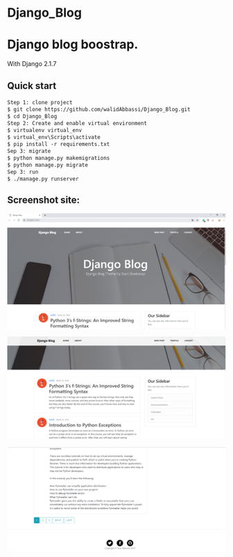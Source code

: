 # Django_Blog
Django blog boostrap.
===================
With Django 2.1.7

## Quick start
```
Step 1: clone project
$ git clone https://github.com/walidAbbassi/Django_Blog.git
$ cd Django_Blog
Step 2: Create and enable virtual environment
$ virtualenv virtual_env
$ virtual_env\Scripts\activate
$ pip install -r requirements.txt
Sep 3: migrate
$ python manage.py makemigrations
$ python manage.py migrate
Sep 3: run
$ ./manage.py runserver
```
Screenshot site:
-------------
![Main blog1](https://github.com/walidAbbassi/Django_Blog/blob/master/Screenshot/Django_blog_1.PNG)

![Main blog2](https://github.com/walidAbbassi/Django_Blog/blob/master/Screenshot/Django_blog_2.PNG)

![Main blog3](https://github.com/walidAbbassi/Django_Blog/blob/master/Screenshot/Django_blog_3.PNG)
